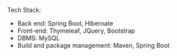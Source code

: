 Tech Stack: 
- Back end: Spring Boot, Hibernate
- Front-end: Thymeleaf, JQuery, Bootstrap
- DBMS: MySQL
- Build and package management: Maven, Spring Boot
